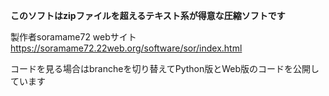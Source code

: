 **このソフトはzipファイルを超えるテキスト系が得意な圧縮ソフトです**

製作者soramame72
webサイト https://soramame72.22web.org/software/sor/index.html

コードを見る場合はbrancheを切り替えてPython版とWeb版のコードを公開しています
